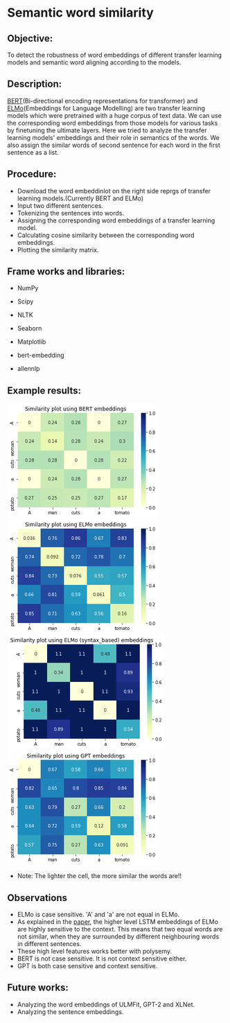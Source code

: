# Semantic word similarity

## Objective:
 To detect the robustness of word embeddings of different transfer learning models and semantic word aligning according to the models.
 
## Description:
 [BERT](https://arxiv.org/pdf/1810.04805.pdf)(Bi-directional encoding representations for transformer) and [ELMo](https://arxiv.org/pdf/1802.05365.pdf)(Embeddings for Language Modelling) are two transfer learning models which were pretrained with a huge corpus of text data. We can use the corresponding word embeddings from those models for various tasks by finetuning the ultimate layers.
  Here we tried to analyze the transfer learning models' embeddings and their role in semantics of the words. We also assign the similar words of second sentence for each word in the first sentence as a list.
 
## Procedure:
* Download the word embeddinlot on the right side reprgs of transfer learning models.(Currently BERT and ELMo)
* Input two different sentences.
* Tokenizing the sentences into words.
* Assigning the corresponding word embeddings of a transfer learning model.
* Calculating cosine similarity between the corresponding word embeddings.
* Plotting the similarity matrix.

## Frame works and libraries:
* NumPy
* Scipy
* NLTK
* Seaborn
* Matplotlib

* bert-embedding
* allennlp

## Example results:

![](results/bert_similarity_matrix.jpg) ![](results/elmo_similarity_matrix.jpg) ![](results/elmo_syntax_based_similarity_matrix.png) ![](results/gpt_similarity_matrix.jpg)

* Note: The lighter the cell, the more similar the words are!!

## Observations
* ELMo is case sensitive. 'A' and 'a' are not equal in ELMo.
* As explained in the [paper](https://arxiv.org/pdf/1802.05365.pdf), the higher level LSTM embeddings of ELMo are highly sensitive to the context. This means that two equal words are not similar, when they are surrounded by different neighbouring words in different sentences.
* These high level features works better with polysemy.
* BERT is not case sensitive. It is not context sensitive either.
* GPT is both case sensitive and context sensitive.

## Future works:
* Analyzing the word embeddings of ULMFit, GPT-2 and XLNet.
* Analyzing the sentence embeddings.

